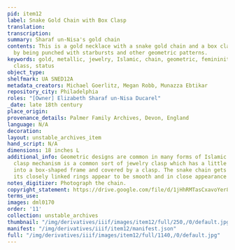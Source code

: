 ```yaml
---
pid: item12
label: Snake Gold Chain with Box Clasp
translation:
transcription:
summary: Sharaf un-Nisa's gold chain
contents: This is a gold necklace with a snake gold chain and a box clasp decorated
  by being punched with starbursts and other geometric patterns.
keywords: gold, metallic, jewelry, Islamic, chain, geometric, femininity, attire,
  class, status
object_type:
shelfmark: UA SNED12A
metadata_creators: Michael Goerlitz, Megan Robb, Munazza Ebtikar
repository_city: Philadelphia
roles: "[Owner] Elizabeth Sharaf un-Nisa Ducarel"
_date: late 18th century
place_origin:
provenance_details: Palmer Family Archives, Devon, England
language: N/A
decoration:
layout: unstable_archives_item
hand_script: N/A
dimensions: 18 inches L
additional_info: Geometric designs are common in many forms of Islamic art. The box
  clasp mechanism is a common sort of jewelry clasp which has a little tab that fits
  into a box-shaped frame and covered by a clasp. The snake chain gets its name because
  its closely linked rings appear to be smooth and in close appearance to a snake.
notes_digitizer: Photograph the chain.
copyright_statement: https://drive.google.com/file/d/1jHhRMTasCxavoYer89Wn8_Xn65nL0sW0/view?usp=sharing
terms_use:
images: dml0170
order: '11'
collection: unstable_archives
thumbnail: "/img/derivatives/iiif/images/item12/full/250,/0/default.jpg"
manifest: "/img/derivatives/iiif/item12/manifest.json"
full: "/img/derivatives/iiif/images/item12/full/1140,/0/default.jpg"
---
```

